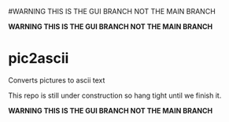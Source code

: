 #WARNING THIS IS THE GUI BRANCH NOT THE MAIN BRANCH

__WARNING THIS IS THE GUI BRANCH NOT THE MAIN BRANCH__

# pic2ascii
Converts pictures to ascii text

This repo is still under construction so hang tight until we finish it.

__WARNING THIS IS THE GUI BRANCH NOT THE MAIN BRANCH__
